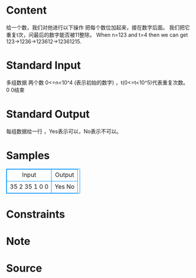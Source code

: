 
# Content

给一个数，我们对他进行以下操作
把每个数位加起来，接在数字后面。
我们把它重复t次，问最后的数字能否被11整除。
When n=123 and t=4 then we can get 123->1236->123612->12361215.

# Standard Input

多组数据
两个数 0<=n<10^4 (表示初始的数字)  ，t(0<=t<10^5)代表重复次数。
0 0结束

# Standard Output

每组数据给一行 ，Yes表示可以，No表示不可以。

# Samples

<style>
        table,table tr th, table tr td { border:1px solid #0094ff; }
        table { width: 200px; min-height: 25px; line-height: 25px; text-align: center; border-collapse: collapse;}   
    </style>
<table>
	<tr>
		<td>Input</td>
		<td>Output</td>
	</tr>
<tr><td>35 2
35 1
0 0</td><td>Yes
No </td></tr></table>


# Constraints



# Note



# Source


